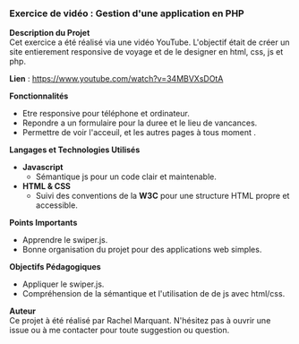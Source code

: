 ### Exercice de vidéo : Gestion d'une application en PHP

**Description du Projet**  
Cet exercice a été réalisé via une vidéo YouTube.
L'objectif était de créer un site entierement responsive de voyage  et de le designer en html, css, js et php. 

**Lien** : https://www.youtube.com/watch?v=34MBVXsDOtA 

**Fonctionnalités**
* Etre responsive pour téléphone et ordinateur.
* Repondre a un formulaire pour la duree et le lieu de vancances.
* Permettre de voir l'acceuil, et les autres pages à tous moment .

**Langages et Technologies Utilisés**
*  **Javascript**
   * Sémantique js pour un code clair et maintenable.
* **HTML & CSS**
   * Suivi des conventions de la **W3C** pour une structure HTML propre et accessible.

**Points Importants**
* Apprendre le swiper.js.
* Bonne organisation du projet pour des applications web simples.
  
**Objectifs Pédagogiques**
* Appliquer le swiper.js.
* Compréhension de la sémantique et l'utilisation de de js avec html/css.
  
**Auteur**  
Ce projet à été réalisé par Rachel Marquant.
N'hésitez pas à ouvrir une issue ou à me contacter pour toute suggestion ou question.
